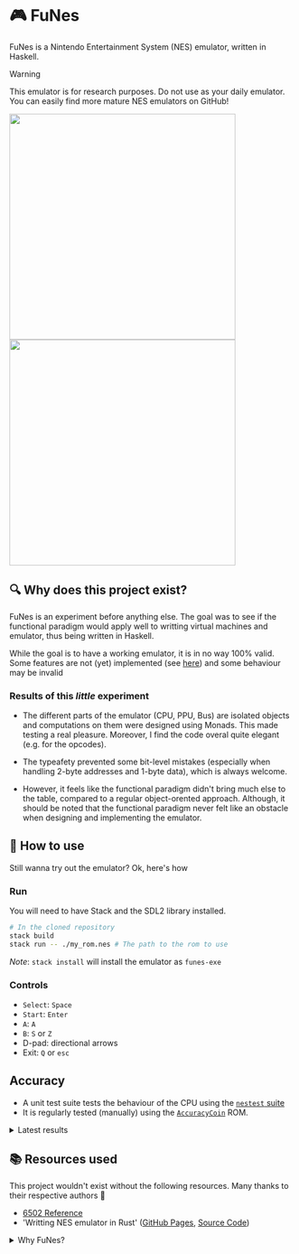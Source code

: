 # 🎮 FuNes

FuNes is a Nintendo Entertainment System (NES) emulator, written in Haskell.

> [!WARNING]
> This emulator is for research purposes. Do not use as your daily emulator. You can easily find more mature NES emulators on GitHub!

<img src="https://github.com/user-attachments/assets/4cc0b719-e15c-4f97-b307-79a0256c9788" width="400">
<img src="https://github.com/user-attachments/assets/63436e62-c2ef-4e28-bc68-516357b04379" width="400">

## :mag: Why does this project exist?

FuNes is an experiment before anything else. The goal was to see if the functional paradigm would apply well to writting virtual machines and emulator, thus being written in Haskell. 

While the goal is to have a working emulator, it is in no way 100% valid. Some features are not (yet) implemented (see [here](https://github.com/Arthi-chaud/FuNes/issues)) and some behaviour may be invalid

### Results of this _little_ experiment

- The different parts of the emulator (CPU, PPU, Bus) are isolated objects and computations on them were designed using Monads. This made testing a real pleasure. 
Moreover, I find the code overal quite elegant (e.g. for the opcodes).

- The typeafety prevented some bit-level mistakes (especially when handling 2-byte addresses and 1-byte data), which is always welcome.

- However, it feels like the functional paradigm didn't bring much else to the table, compared to a regular object-orented approach. Although, it should be noted that the functional paradigm never felt like an obstacle when designing and implementing the emulator.

## 📄 How to use

Still wanna try out the emulator? Ok, here's how

### Run

You will need to have Stack and the SDL2 library installed.

```bash
# In the cloned repository
stack build
stack run -- ./my_rom.nes # The path to the rom to use
```
_Note_: `stack install` will install the emulator as `funes-exe`

### Controls

- `Select`: `Space`
- `Start`: `Enter`
- `A`: `A`
- `B`: `S` or `Z`
- D-pad: directional arrows
- Exit: `Q` or `esc`

## Accuracy

- A unit test suite tests the behaviour of the CPU using the [`nestest` suite](https://www.qmtpro.com/~nes/misc/nestest.txt)
- It is regularly tested (manually) using the [`AccuracyCoin`](https://github.com/100thCoin/AccuracyCoin) ROM.

<details>

<summary>Latest results</summary>

Do not be scared of the failing tests, please check out [this video](https://www.youtube.com/watch?v=oYjYmSniQyM) to understand what this ROM checks for.

_Results from Oct. 11 2025_

https://github.com/user-attachments/assets/c02d8ebf-fa58-424d-b05f-f826efb42abb

</details>

## 📚 Resources used

This project wouldn't exist without the following resources. Many thanks to their respective authors 🙏

- [6502 Reference](https://www.nesdev.org/obelisk-6502-guide/reference.html)
- 'Writting NES emulator in Rust' ([GitHub Pages](https://bugzmanov.github.io/nes_ebook/chapter_1.html), [Source Code](https://github.com/bugzmanov/nes_ebook/tree/master))


<details>

<summary>Why FuNes?</summary>

It's simple: `Functional Programming` + `NES` = `FuNes`

The fact that it shares the name with the late french actor _Louis de Funes_ is accidental.

</details>
